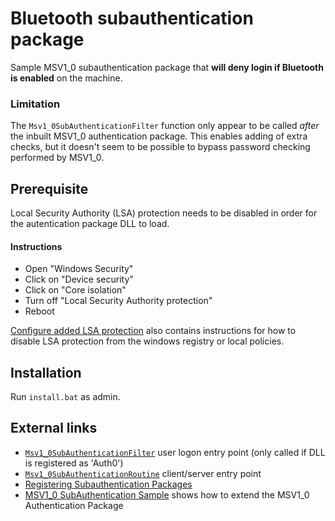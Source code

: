 # Bluetooth subauthentication package
Sample MSV1_0 subauthentication package that **will deny login if Bluetooth is enabled** on the machine.

### Limitation
The `Msv1_0SubAuthenticationFilter` function only appear to be called _after_ the inbuilt MSV1_0 authentication package. This enables adding of extra checks, but it doesn't seem to be possible to bypass password checking performed by MSV1_0.


## Prerequisite
Local Security Authority (LSA) protection needs to be disabled in order for the autentication package DLL to load.

#### Instructions
* Open "Windows Security"
* Click on "Device security"
* Click on "Core isolation"
* Turn off "Local Security Authority protection"
* Reboot

[Configure added LSA protection](https://learn.microsoft.com/en-us/windows-server/security/credentials-protection-and-management/configuring-additional-lsa-protection) also contains instructions for how to disable LSA protection from the windows registry or local policies.

## Installation
Run `install.bat` as admin.

## External links
* [`Msv1_0SubAuthenticationFilter`](https://learn.microsoft.com/en-us/windows/win32/api/subauth/nf-subauth-msv1_0subauthenticationfilter) user logon entry point (only called if DLL is registered as 'Auth0')
* [`Msv1_0SubAuthenticationRoutine`](https://learn.microsoft.com/en-us/windows/win32/api/subauth/nf-subauth-msv1_0subauthenticationroutine) client/server entry point
* [Registering Subauthentication Packages](https://learn.microsoft.com/en-us/previous-versions//aa379395(v=vs.85))
* [MSV1_0 SubAuthentication Sample](https://github.com/microsoft/Windows-classic-samples/tree/main/Samples/Win7Samples/security/authentication/msvsubauth) shows how to extend the MSV1_0 Authentication Package
